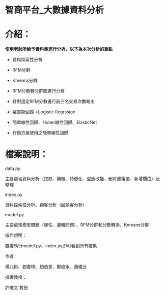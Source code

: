 **智商平台_大數據資料分析**
================

**介紹：**
=======

**使用老師所給予資料集進行分析，以下為本次分析的重點**

*   資料探索性分析
    
*   RFM分群
    
*   Kmeans分群
    
*   RFM分數轉分群圖進行分析
    
*   針對選定RFM分數進行前三名交易次數輸出
    
*   羅吉斯回歸->Logistic Regrssion
    
*   簡單線性回歸、Huber線性回歸、ElasticNet
    
*   行銷方案使用之簡單線性回歸
    

  

檔案說明：
=====

data.py

主要處理資料分析（找缺、補植、特徵化、型態改變、刪除重複值、新增欄位）及整理

index.py

資料探索性分析、顧客分析（回頭客分析）

model.py

主要處理模型問題（線性、邏輯問題）、RFM分群和分數轉換、Kmeans分群  

  

操作說明：

直接執行model.py、index.py即可看到所有結果

  

作者：

楊兆彬、劉書瑋、趙伯恩、鄭俊永、蕭維云

  

指導教授：

許瓊文 教授

